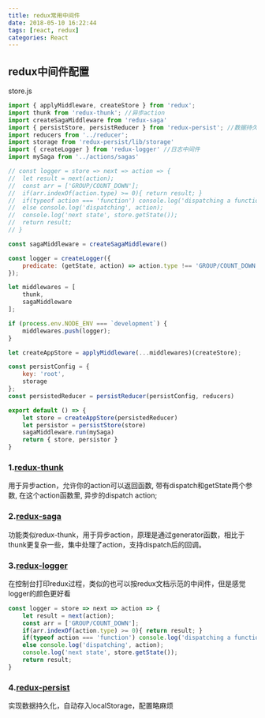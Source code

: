 ```yaml
---
title: redux常用中间件
date: 2018-05-10 16:22:44
tags: [react, redux]
categories: React
---
```


## redux中间件配置
store.js
```javascript
import { applyMiddleware, createStore } from 'redux';
import thunk from 'redux-thunk'; //异步action
import createSagaMiddleware from 'redux-saga'
import { persistStore, persistReducer } from 'redux-persist'; //数据持久化
import reducers from '../reducer';
import storage from 'redux-persist/lib/storage'
import { createLogger } from 'redux-logger' //日志中间件
import mySaga from '../actions/sagas'

// const logger = store => next => action => {
// 	let result = next(action);
// 	const arr = ['GROUP/COUNT_DOWN'];
// 	if(arr.indexOf(action.type) >= 0){ return result; }
// 	if(typeof action === 'function') console.log('dispatching a function');
// 	else console.log('dispatching', action);
// 	console.log('next state', store.getState());
// 	return result;
// }

const sagaMiddleware = createSagaMiddleware()

const logger = createLogger({
	predicate: (getState, action) => action.type !== 'GROUP/COUNT_DOWN' //相关类型不打印
});

let middlewares = [
	thunk,
	sagaMiddleware
];

if (process.env.NODE_ENV === `development`) {
	middlewares.push(logger);
}

let createAppStore = applyMiddleware(...middlewares)(createStore);

const persistConfig = {
	key: 'root',
	storage
};
const persistedReducer = persistReducer(persistConfig, reducers)

export default () => {
	let store = createAppStore(persistedReducer)
	let persistor = persistStore(store)
	sagaMiddleware.run(mySaga)
	return { store, persistor }
}

```

### 1.[redux-thunk](https://github.com/reduxjs/redux-thunk)
用于异步action，允许你的action可以返回函数, 带有dispatch和getState两个参数, 在这个action函数里, 异步的dispatch action;


### 2.[redux-saga](https://github.com/redux-saga/redux-saga)
功能类似redux-thunk，用于异步action，原理是通过generator函数，相比于thunk更复杂一些，集中处理了action，支持dispatch后的回调。


### 3.[redux-logger](https://github.com/LogRocket/redux-logger)
在控制台打印redux过程，类似的也可以按redux文档示范的中间件，但是感觉logger的颜色更好看
```javascript
const logger = store => next => action => {
	let result = next(action);
	const arr = ['GROUP/COUNT_DOWN'];
	if(arr.indexOf(action.type) >= 0){ return result; }
	if(typeof action === 'function') console.log('dispatching a function');
	else console.log('dispatching', action);
	console.log('next state', store.getState());
	return result;
}
```

### 4.[redux-persist](https://github.com/rt2zz/redux-persist)
实现数据持久化，自动存入localStorage，配置略麻烦


